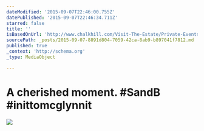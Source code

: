```yaml
---
dateModified: '2015-09-07T22:46:00.755Z'
datePublished: '2015-09-07T22:46:34.711Z'
starred: false
title: ''
isBasedOnUrl: 'http://www.chalkhill.com/Visit-The-Estate/Private-Events'
sourcePath: _posts/2015-09-07-8891d804-7059-42ca-8ab9-b897041f7812.md
published: true
_context: 'http://schema.org'
_type: MediaObject

---
```

# A cherished moment. \#SandB \#inittomcglynnit
![](https://the-grid-user-content.s3-us-west-2.amazonaws.com/67fa2363-ddb8-4108-b337-a9fae485f989.jpg)